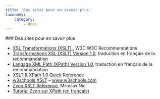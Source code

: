```yaml
---
title: 'Des sites pour en savoir plus'
taxonomy:
    category:
        - docs
---
```


### Des sites pour en savoir plus

-   [XSL Transformations (XSLT) ](http://www.w3.org/TR/xslt),
    W3C W3C Recommendations
-   [Transformations XSL (XSLT) Version
    1.0](http://xmlfr.org/w3c/TR/xslt/), traduction en français de la
    recommandation
-   [Langage XML Path (XPath) Version
    1.0](http://xmlfr.org/w3c/TR/xpath/), traduction en français de la
    recommandation
-   [XSLT & XPath 1.0 Quick
    Reference](http://www.mulberrytech.com/quickref/XSLT_1quickref-v2.pdf)
-   [w3schools XSLT](http://www.w3schools.com/xsl/xsl_w3celementref.asp)
    – www.w3schools.com
-   [Zvon XSLT
    Reference](http://www.zvon.org/xxl/XSLTreference/Output/index.html),
    Miloslav Nic
-   [Tutoriel Zvon sur
    XPath (en français)](http://www.zvon.org/xxl/XPathTutorial/General_fre/examples.html)
